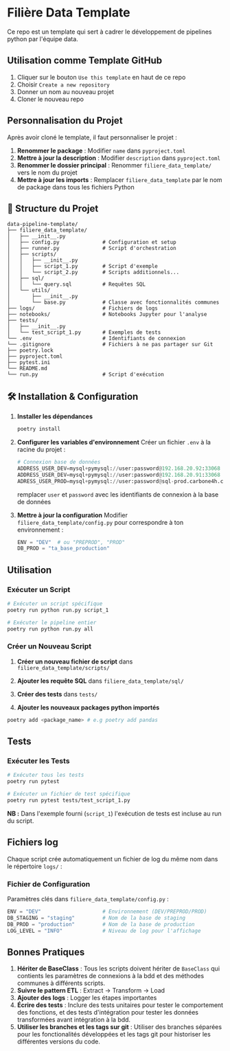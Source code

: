 # Filière Data Template

Ce repo est un template qui sert à cadrer le développement de pipelines python par l'équipe data. 

## Utilisation comme Template GitHub 
1. Cliquer sur le bouton `Use this template` en haut de ce repo
2. Choisir `Create a new repository`
3. Donner un nom au nouveau projet
4. Cloner le nouveau repo

## Personnalisation du Projet

Après avoir cloné le template, il faut personnaliser le projet :

1. **Renommer le package** : Modifier `name` dans `pyproject.toml`
2. **Mettre à jour la description** : Modifier `description` dans `pyproject.toml`
3. **Renommer le dossier principal** : Renommer `filiere_data_template/` vers le nom du projet
4. **Mettre à jour les imports** : Remplacer `filiere_data_template` par le nom de package dans tous les fichiers Python


## 📁 Structure du Projet

```
data-pipeline-template/
├── filiere_data_template/
│   ├── __init__.py
│   ├── config.py              # Configuration et setup 
│   ├── runner.py              # Script d'orchestration 
│   ├── scripts/               
│   │   ├── __init__.py
│   │   ├── script_1.py        # Script d'exemple 
│   │   └── script_2.py        # Scripts additionnels...
│   ├── sql/
│   │   └── query.sql          # Requêtes SQL
│   └── utils/
│       ├── __init__.py
│       └── base.py            # Classe avec fonctionnalités communes
├── logs/                      # Fichiers de logs 
├── notebooks/                 # Notebooks Jupyter pour l'analyse
├── tests/
│   ├── __init__.py
│   └── test_script_1.py       # Exemples de tests
└── .env                       # Identifiants de connexion
└── .gitignore                 # Fichiers à ne pas partager sur Git 
├── poetry.lock
├── pyproject.toml
├── pytest.ini
└── README.md
└── run.py                     # Script d'exécution 

```

## 🛠️ Installation & Configuration

1. **Installer les dépendances**
   ```bash
   poetry install
   ```

2. **Configurer les variables d'environnement**
   Créer un fichier `.env` à la racine du projet :
   ```python
   # Connexion base de données
   ADDRESS_USER_DEV=mysql+pymysql://user:password@192.168.20.92:33068
   ADDRESS_USER_DEV=mysql+pymysql://user:password@192.168.20.91:33068
   ADRESS_USER_PROD=mysql+pymysql://user:password@sql-prod.carbone4h.com:33067
   ```
   remplacer `user` et `password` avec les identifiants de connexion à la base de données

3. **Mettre à jour la configuration**
   Modifier `filiere_data_template/config.py` pour correspondre à ton environnement :
   ```python
   ENV = "DEV"  # ou "PREPROD", "PROD"
   DB_PROD = "ta_base_production"
   ```

##  Utilisation

### Exécuter un Script

```bash
# Exécuter un script spécifique
poetry run python run.py script_1

# Exécuter le pipeline entier
poetry run python run.py all
```

### Créer un Nouveau Script

1. **Créer un nouveau fichier de script** dans `filiere_data_template/scripts/`

2. **Ajouter les requête SQL** dans `filiere_data_template/sql/`

3. **Créer des tests** dans `tests/`

4. **Ajouter les nouveaux packages python importés**  
```bash
poetry add <package_name> # e.g poetry add pandas
```

## Tests

### Exécuter les Tests

```bash
# Exécuter tous les tests
poetry run pytest

# Exécuter un fichier de test spécifique
poetry run pytest tests/test_script_1.py
```
**NB :** Dans l'exemple fourni (`script_1`) l'exécution de tests est incluse au run du script.

## Fichiers log

Chaque script crée automatiquement un fichier de log du même nom dans le répertoire `logs/` :


### Fichier de Configuration

Paramètres clés dans `filiere_data_template/config.py` :

```python
ENV = "DEV"                    # Environnement (DEV/PREPROD/PROD)
DB_STAGING = "staging"         # Nom de la base de staging
DB_PROD = "production"         # Nom de la base de production
LOG_LEVEL = "INFO"             # Niveau de log pour l'affichage
```

## Bonnes Pratiques

1. **Hériter de BaseClass** : Tous les scripts doivent hériter de `BaseClass` qui contients les paramètres de connexions à la bdd et des méthodes communes à différents scripts.
2. **Suivre le pattern ETL** : Extract → Transform → Load
3. **Ajouter des logs** : Logger les étapes importantes
4. **Écrire des tests** : Inclure des tests unitaires pour tester le comportement des fonctions, et des tests d'intégration pour tester les données transformées avant intégration à la bdd.
5. **Utiliser les branches et les tags sur git** : Utiliser des branches séparées pour les fonctionalités développées et les tags git pour historiser les différentes versions du code.





